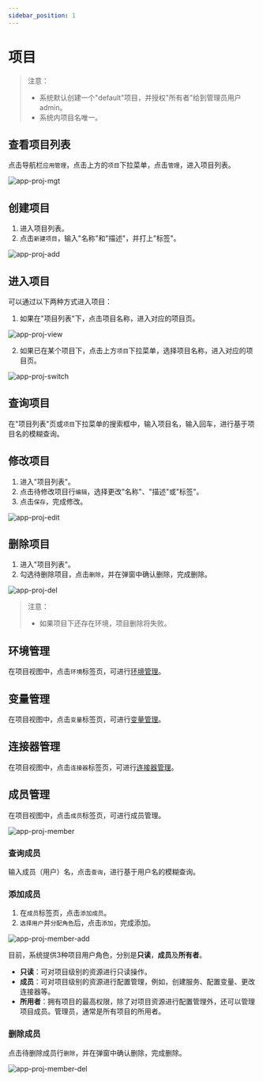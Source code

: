 ```yaml
---
sidebar_position: 1
---
```


# 项目

> 注意：
>
> - 系统默认创建一个"default"项目，并授权"所有者"给到管理员用户admin。
> - 系统内项目名唯一。

## 查看项目列表
点击导航栏`应用管理`，点击上方的`项目`下拉菜单，点击`管理`，进入项目列表。

![app-proj-mgt](/img/v0.4.0/application/project/app-proj-mgt.png)

## 创建项目

1. 进入项目列表。
2. 点击`新建项目`，输入"名称"和"描述"，并打上"标签"。

![app-proj-add](/img/v0.4.0/application/project/app-proj-add.png)

## 进入项目

可以通过以下两种方式进入项目：

1. 如果在"项目列表"下，点击项目名称，进入对应的项目页。

![app-proj-view](/img/v0.4.0/application/project/app-proj-view.png)

2. 如果已在某个项目下，点击上方`项目`下拉菜单，选择项目名称，进入对应的项目页。

![app-proj-switch](/img/v0.4.0/application/project/app-proj-switch.png)

## 查询项目

在"项目列表"页或`项目`下拉菜单的搜索框中，输入项目名，输入回车，进行基于项目名的模糊查询。

## 修改项目

1. 进入"项目列表"。
2. 点击待修改项目行`编辑`，选择更改"名称"、"描述"或"标签"。
3. 点击`保存`，完成修改。

![app-proj-edit](/img/v0.4.0/application/project/app-proj-edit.png)

## 删除项目

1. 进入"项目列表"。
2. 勾选待删除项目，点击`删除`，并在弹窗中确认删除，完成删除。

![app-proj-del](/img/v0.4.0/application/project/app-proj-del.png)

> 注意：
> - 如果项目下还存在环境，项目删除将失败。

## 环境管理

在项目视图中，点击`环境`标签页，可进行[环境管理](/application/environment)。

## 变量管理

在项目视图中，点击`变量`标签页，可进行[变量管理](/operation/variable)。

## 连接器管理

在项目视图中，点击`连接器`标签页，可进行[连接器管理](/operation/connector)。

## 成员管理

在项目视图中，点击`成员`标签页，可进行成员管理。

![app-proj-member](/img/v0.4.0/application/project/app-proj-member.png)

### 查询成员

输入成员（用户）名，点击`查询`，进行基于用户名的模糊查询。

### 添加成员

1. 在`成员`标签页，点击`添加成员`。
2. `选择用户`并`分配角色`后，点击`添加`，完成添加。

![app-proj-member-add](/img/v0.4.0/application/project/app-proj-member-add.png)

目前，系统提供3种项目用户角色，分别是**只读**，**成员**及**所有者**。

- **只读**：可对项目级别的资源进行只读操作。
- **成员**：可对项目级别的资源进行配置管理，例如，创建服务、配置变量、更改连接器等。
- **所用者**：拥有项目的最高权限，除了对项目资源进行配置管理外，还可以管理项目成员。管理员，通常是所有项目的所用者。

### 删除成员

点击待删除成员行`删除`，并在弹窗中确认删除，完成删除。

![app-proj-member-del](/img/v0.4.0/application/project/app-proj-member-del.png)